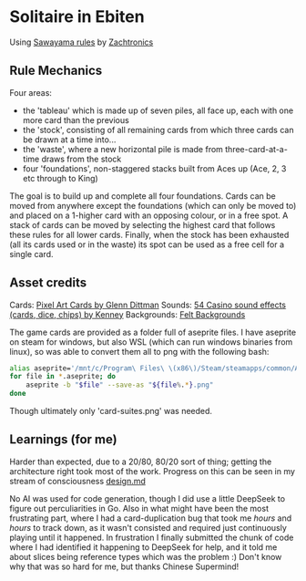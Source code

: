 # Solitaire in Ebiten

Using [Sawayama rules](https://www.watsonbrosgames.com/solitaire/) by [Zachtronics](https://www.zachtronics.com/solitaire-collection/)

## Rule Mechanics

Four areas:

- the 'tableau' which is made up of seven piles, all face up, each with one more card than the previous
- the 'stock', consisting of all remaining cards from which three cards can be drawn at a time into...
- the 'waste', where a new horizontal pile is made from three-card-at-a-time draws from the stock
- four 'foundations', non-staggered stacks built from Aces up (Ace, 2, 3 etc through to King)

The goal is to build up and complete all four foundations. Cards can be moved from anywhere except the foundations (which can only be moved to) and placed on a 1-higher card with an opposing colour, or in a free spot. A stack of cards can be moved by selecting the highest card that follows these rules for all lower cards. Finally, when the stock has been exhausted (all its cards used or in the waste) its spot can be used as a free cell for a single card.

## Asset credits

Cards: [Pixel Art Cards by Glenn Dittman](https://opengameart.org/content/pixel-art-cards)
Sounds: [54 Casino sound effects (cards, dice, chips) by Kenney](https://opengameart.org/content/54-casino-sound-effects-cards-dice-chips)
Backgrounds: [Felt Backgrounds](https://opengameart.org/content/felt-backgrounds)

The game cards are provided as a folder full of aseprite files. I have aseprite on steam for windows, but also WSL (which can run windows binaries from linux), so was able to convert them all to png with the following bash:

```bash
alias aseprite='/mnt/c/Program\ Files\ \(x86\)/Steam/steamapps/common/Aseprite/Aseprite.exe'
for file in *.aseprite; do
    aseprite -b "$file" --save-as "${file%.*}.png"
done
```

Though ultimately only 'card-suites.png' was needed.

## Learnings (for me)

Harder than expected, due to a 20/80, 80/20 sort of thing; getting the architecture right took most of the work. Progress on this can be seen in my stream of consciousness [design.md](./design.md)

No AI was used for code generation, though I did use a little DeepSeek to figure out perculiarities in Go. Also in what might have been the most frustrating part, where I had a card-duplication bug that took me *hours* and *hours* to track down, as it wasn't consisted and required just continuously playing until it happened. In frustration I finally submitted the chunk of code where I had identified it happening to DeepSeek for help, and it told me about slices being reference types which was the problem :) Don't know why that was so hard for me, but thanks Chinese Supermind!
